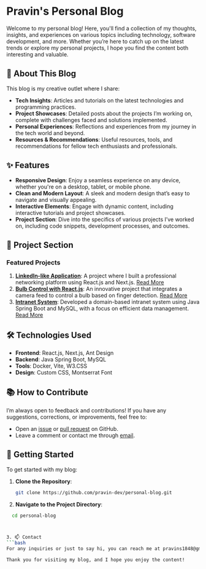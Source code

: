 # Pravin's Personal Blog

Welcome to my personal blog! Here, you'll find a collection of my thoughts, insights, and experiences on various topics including technology, software development, and more. Whether you’re here to catch up on the latest trends or explore my personal projects, I hope you find the content both interesting and valuable.

## 🚀 About This Blog

This blog is my creative outlet where I share:
- **Tech Insights**: Articles and tutorials on the latest technologies and programming practices.
- **Project Showcases**: Detailed posts about the projects I’m working on, complete with challenges faced and solutions implemented.
- **Personal Experiences**: Reflections and experiences from my journey in the tech world and beyond.
- **Resources & Recommendations**: Useful resources, tools, and recommendations for fellow tech enthusiasts and professionals.

## ✨ Features

- **Responsive Design**: Enjoy a seamless experience on any device, whether you're on a desktop, tablet, or mobile phone.
- **Clean and Modern Layout**: A sleek and modern design that’s easy to navigate and visually appealing.
- **Interactive Elements**: Engage with dynamic content, including interactive tutorials and project showcases.
- **Project Section**: Dive into the specifics of various projects I’ve worked on, including code snippets, development processes, and outcomes.

## 📂 Project Section

### Featured Projects

1. **[LinkedIn-like Application](#)**: A project where I built a professional networking platform using React.js and Next.js. [Read More](#)
2. **[Bulb Control with React.js](#)**: An innovative project that integrates a camera feed to control a bulb based on finger detection. [Read More](#)
3. **[Intranet System](#)**: Developed a domain-based intranet system using Java Spring Boot and MySQL, with a focus on efficient data management. [Read More](#)

## 🛠️ Technologies Used

- **Frontend**: React.js, Next.js, Ant Design
- **Backend**: Java Spring Boot, MySQL
- **Tools**: Docker, Vite, W3.CSS
- **Design**: Custom CSS, Montserrat Font

## 📚 How to Contribute

I’m always open to feedback and contributions! If you have any suggestions, corrections, or improvements, feel free to:
- Open an [issue](#) or [pull request](#) on GitHub.
- Leave a comment or contact me through [email](mailto:pravins1848@gmail.com).

## 🚀 Getting Started

To get started with my blog:
1. **Clone the Repository**:
   ```bash
   git clone https://github.com/pravin-dev/personal-blog.git


2. **Navigate to the Project Directory**:
 ```bash
   cd personal-blog



3. 📫 Contact
 ```bash
For any inquiries or just to say hi, you can reach me at pravins1848@gmail.com.

Thank you for visiting my blog, and I hope you enjoy the content!






